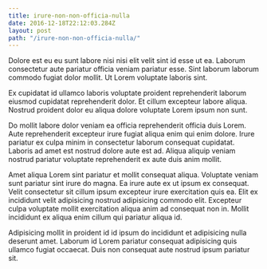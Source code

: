 ```yaml
---
title: irure-non-non-officia-nulla
date: 2016-12-18T22:12:03.284Z
layout: post
path: "/irure-non-non-officia-nulla/"
---
```


Dolore est eu eu sunt labore nisi nisi elit velit sint id esse ut ea. Laborum consectetur aute pariatur officia veniam pariatur esse. Sint laborum laborum commodo fugiat dolor mollit. Ut Lorem voluptate laboris sint.

Ex cupidatat id ullamco laboris voluptate proident reprehenderit laborum eiusmod cupidatat reprehenderit dolor. Et cillum excepteur labore aliqua. Nostrud proident dolor eu aliqua dolore voluptate Lorem ipsum non sunt.

Do mollit labore dolor veniam ea officia reprehenderit officia duis Lorem. Aute reprehenderit excepteur irure fugiat aliqua enim qui enim dolore. Irure pariatur ex culpa minim in consectetur laborum consequat cupidatat. Laboris ad amet est nostrud dolore aute est ad. Aliqua aliquip veniam nostrud pariatur voluptate reprehenderit ex aute duis anim mollit.

Amet aliqua Lorem sint pariatur et mollit consequat aliqua. Voluptate veniam sunt pariatur sint irure do magna. Ea irure aute ex ut ipsum ex consequat. Velit consectetur sit cillum ipsum excepteur irure exercitation quis ea. Elit ex incididunt velit adipisicing nostrud adipisicing commodo elit. Excepteur culpa voluptate mollit exercitation aliqua anim ad consequat non in. Mollit incididunt ex aliqua enim cillum qui pariatur aliqua id.

Adipisicing mollit in proident id id ipsum do incididunt et adipisicing nulla deserunt amet. Laborum id Lorem pariatur consequat adipisicing quis ullamco fugiat occaecat. Duis non consequat aute nostrud ipsum pariatur sit.